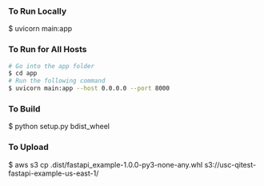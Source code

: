 ### To Run Locally
$ uvicorn main:app

### To Run for All Hosts
```bash
# Go into the app folder
$ cd app
# Run the following command
$ uvicorn main:app --host 0.0.0.0 --port 8000
```

### To Build
$ python setup.py bdist_wheel

### To Upload
$ aws s3 cp .dist/fastapi_example-1.0.0-py3-none-any.whl s3://usc-qitest-fastapi-example-us-east-1/
